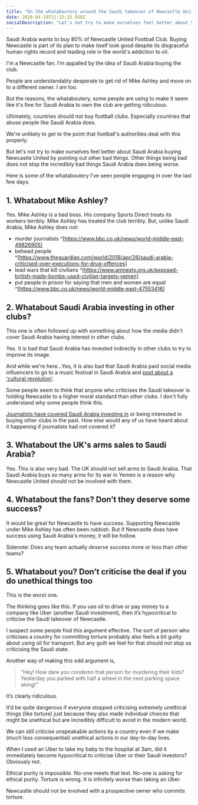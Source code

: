 ```yaml
---
title: "On the whataboutery around the Saudi takeover of Newcastle United"
date: 2020-04-18T21:15:15.958Z
socialDescription: "Let's not try to make ourselves feel better about Saudi Arabia buying Newcastle United by pointing out other bad things."
---
```

Saudi Arabia wants to buy 80% of Newcastle United Football Club. Buying Newcastle is part of its plan to make itself look good despite its disgraceful human rights record and leading role in the world's addiction to oil.

I'm a Newcastle fan. I'm appalled by the idea of Saudi Arabia buying the club.

People are understandably desperate to get rid of Mike Ashley and move on to a different owner. I am too.

But the reasons, the whataboutery, some people are using to make it seem like it's fine for Saudi Arabia to own the club are getting ridiculous.

Ultimately, countries should not buy football clubs. Especially countries that abuse people like Saudi Arabia does.

We're unlikely to get to the point that football's authorities deal with this properly.

But let's not try to make ourselves feel better about Saudi Arabia buying Newcastle United by pointing out other bad things. Other things being bad does not stop the incredibly bad things Saudi Arabia does being worse.

Here is some of the whataboutery I've seen people engaging in over the last few days.

## 1. Whatabout Mike Ashley?

Yes. Mike Ashley is a bad boss. His company Sports Direct treats its workers terribly. Mike Ashley has treated the club terribly. But, unlike Saudi Arabia, Mike Ashley does not:

* murder journalists ^[https://www.bbc.co.uk/news/world-middle-east-49826905]
* behead people ^[https://www.theguardian.com/world/2018/apr/26/saudi-arabia-criticised-over-executions-for-drug-offences]
* lead wars that kill civilians ^[https://www.amnesty.org.uk/exposed-british-made-bombs-used-civilian-targets-yemen]
* put people in prison for saying that men and women are equal ^[https://www.bbc.co.uk/news/world-middle-east-47553416]

## 2. Whatabout Saudi Arabia investing in other clubs?

This one is often followed up with something about how the media didn't cover Saudi Arabia having interest in other clubs.

Yes. It is bad that Saudi Arabia has invested indirectly in other clubs to try to improve its image.

And while we're here…Yes, it is also bad that Saudi Arabia paid social media influencers to go to a music festival in Saudi Arabia and [post about a 'cultural revolution'](https://www.theguardian.com/world/2019/dec/23/shameless-influencers-face-backlash-for-promoting-saudi-arabia-music-festival).

Some people seem to think that anyone who criticises the Saudi takeover is holding Newcastle to a higher moral standard than other clubs. I don't fully understand why some people think this.

[Journalists have covered Saudi Arabia investing in](https://www.theguardian.com/football/2019/feb/15/sportswashing-europes-biggest-clubs-champions-league-owners-sponsors-uefa) or being interested in buying other clubs in the past. How else would any of us have heard about it happening if journalists had not covered it?

## 3. Whatabout the UK's arms sales to Saudi Arabia?

Yes. This is also very bad. The UK should not sell arms to Saudi Arabia. That Saudi Arabia buys so many arms for its war in Yemen is a reason why Newcastle United should not be involved with them.

## 4. Whatabout the fans? Don’t they deserve some success?

It would be great for Newcastle to have success. Supporting Newcastle under Mike Ashley has often been rubbish. But if Newcastle does have success using Saudi Arabia's money, it will be hollow.

Sidenote: Does any team actually *deserve* success more or less than other teams?

## 5. Whatabout you? Don’t criticise the deal if you do unethical things too

This is the worst one.

The thinking goes like this. If you use oil to drive or pay money to a company like Uber (another Saudi investment), then it’s hypocritical to criticise the Saudi takeover of Newcastle.

I suspect some people find this argument effective. The sort of person who criticises a country for committing torture probably also feels a bit guilty about using oil for transport. But any guilt we feel for that should not stop us criticising the Saudi state.

Another way of making this odd argument is,
	
<blockquote>“Hey! How dare you condemn that person for murdering their kids? Yesterday you parked with half a wheel in the next parking space along!”</blockquote>

It’s clearly ridiculous.

It’d be quite dangerous if everyone stopped criticising extremely unethical things (like torture) just because they also made individual choices that might be unethical but are incredibly difficult to avoid in the modern world.

We can still criticise unspeakable actions by a country even if we make (much less consequential) unethical actions in our day-to-day lives.

When I used an Uber to take my baby to the hospital at 3am, did it immediately become hypocritical to criticise Uber or their Saudi investors? Obviously not.

Ethical purity is impossible. No-one meets that test. No-one is asking for ethical purity. Torture is wrong. It is infinitely worse than taking an Uber. 

Newcastle should not be involved with a prospective owner who commits torture.
